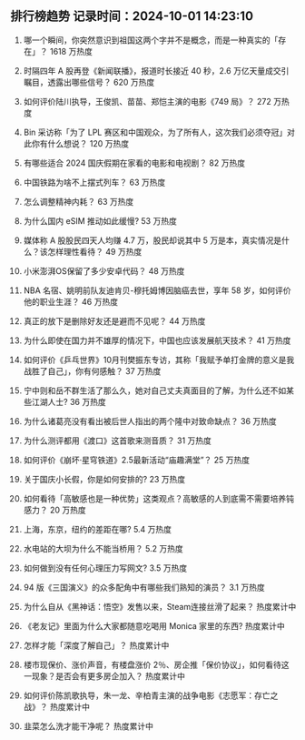 
## 排行榜趋势 记录时间：2024-10-01 14:23:10
  
  1. 哪一个瞬间，你突然意识到祖国这两个字并不是概念，而是一种真实的「存在」？ 1618 万热度
    
  2. 时隔四年 A 股再登《新闻联播》，报道时长接近 40 秒，2.6 万亿天量成交引瞩目，透露出哪些信号？ 620 万热度
    
  3. 如何评价陆川执导，王俊凯、苗苗、郑恺主演的电影《749 局》？ 272 万热度
    
  4. Bin 采访称「为了 LPL 赛区和中国观众，为了所有人，这次我们必须夺冠」对此你有什么想说？ 120 万热度
    
  5. 有哪些适合 2024 国庆假期在家看的电影和电视剧？ 82 万热度
    
  6. 中国铁路为啥不上摆式列车？ 63 万热度
    
  7. 怎么调整精神内耗？ 63 万热度
    
  8. 为什么国内 eSIM 推动如此缓慢? 53 万热度
    
  9. 媒体称 A 股股民四天人均赚 4.7 万，股民却说其中 5 万是本，真实情况是什么？该怎样理性看待？ 49 万热度
    
  10. 小米澎湃OS保留了多少安卓代码？ 48 万热度
    
  11. NBA 名宿、姚明前队友迪肯贝-穆托姆博因脑癌去世，享年 58 岁，如何评价他的职业生涯？ 46 万热度
    
  12. 真正的放下是删除好友还是避而不见呢？ 44 万热度
    
  13. 为什么即使在国力并不雄厚的情况下，中国也应该发展航天技术？ 41 万热度
    
  14. 如何评价《乒乓世界》10月刊樊振东专访，其称「我赋予单打金牌的意义是我战胜了自己」，你有何感触？ 37 万热度
    
  15. 宁中则和岳不群生活了那么久，她对自己丈夫真面目的了解，为什么还不如某些江湖人士? 36 万热度
    
  16. 为什么诸葛亮没有看出被后世人指出的两个隆中对致命缺点？ 36 万热度
    
  17. 为什么测评都用《渡口》这首歌来测音质？ 31 万热度
    
  18. 如何评价《崩坏·星穹铁道》2.5最新活动“庙趣满堂”？ 25 万热度
    
  19. 关于国庆小长假，你是如何安排的? 23 万热度
    
  20. 如何看待「高敏感也是一种优势」这类观点？高敏感的人到底需不需要培养钝感力？ 20 万热度
    
  21. 上海，东京，纽约的差距在哪? 5.4 万热度
    
  22. 水电站的大坝为什么不能当桥用？ 5.2 万热度
    
  23. 如何做到没有任何心理压力写网文? 3.5 万热度
    
  24. 94 版《三国演义》的众多配角中有哪些我们熟知的演员？ 3.1 万热度
    
  25. 为什么自从《黑神话：悟空》发售以来，Steam连接丝滑了起来？ 热度累计中
    
  26. 《老友记》里面为什么大家都随意吃喝用 Monica 家里的东西? 热度累计中
    
  27. 怎样才能「深度了解自己」？ 热度累计中
    
  28. 楼市现保价、涨价声音，有楼盘涨价 2％、房企推「保价协议」，如何看待这一现象？是否会有更多房企加入？ 热度累计中
    
  29. 如何评价陈凯歌执导，朱一龙、辛柏青主演的战争电影《志愿军：存亡之战》？ 热度累计中
    
  30. 韭菜怎么洗才能干净呢？ 热度累计中
    